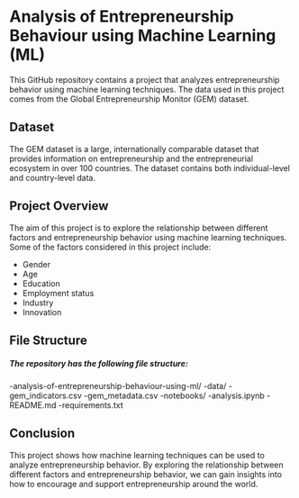 # Analysis of Entrepreneurship Behaviour using Machine Learning (ML)

This GitHub repository contains a project that analyzes entrepreneurship behavior using machine learning techniques. The data used in this project comes from the Global Entrepreneurship Monitor (GEM) dataset.

## Dataset

The GEM dataset is a large, internationally comparable dataset that provides information on entrepreneurship and the entrepreneurial ecosystem in over 100 countries. The dataset contains both individual-level and country-level data.

## Project Overview

The aim of this project is to explore the relationship between different factors and entrepreneurship behavior using machine learning techniques. Some of the factors considered in this project include:

- Gender
- Age
- Education
- Employment status
- Industry
- Innovation

## File Structure

##### The repository has the following file structure:

-analysis-of-entrepreneurship-behaviour-using-ml/
 -data/
  -gem_indicators.csv
  -gem_metadata.csv
 -notebooks/
  -analysis.ipynb
 -README.md
 -requirements.txt

## Conclusion

This project shows how machine learning techniques can be used to analyze entrepreneurship behavior. By exploring the relationship between different factors and entrepreneurship behavior, we can gain insights into how to encourage and support entrepreneurship around the world.
